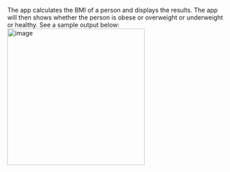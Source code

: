 The app calculates the BMI of a person and displays the results. The app will then shows whether the person is obese or overweight or underweight or healthy. See a sample output below:
<img width="314" alt="image" src="https://github.com/Japesa112/BMICalculator/assets/130290441/4654d670-905f-494c-8299-9de98e68a9a0">
